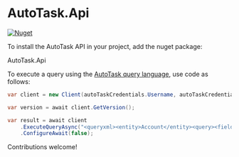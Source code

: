 # AutoTask.Api

[![Nuget](https://img.shields.io/nuget/v/AutoTask.Api)](https://www.nuget.org/packages/AutoTask.Api/)

To install the AutoTask API in your project, add the nuget package:

AutoTask.Api

To execute a query using the [AutoTask query language](https://ww4.autotask.net/help/Content/LinkedDOCUMENTS/WSAPI/T_WebServicesAPIv1_5.pdf), use code as follows:

```C#
var client = new Client(autoTaskCredentials.Username, autoTaskCredentials.Password);

var version = await client.GetVersion();

var result = await client
	.ExecuteQueryAsync("<queryxml><entity>Account</entity><query><field>id<expression op=\"greaterthan\">0</expression></field></query></queryxml>")
	.ConfigureAwait(false);
```
Contributions welcome!
